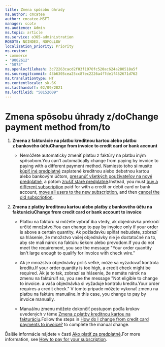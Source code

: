 ```yaml
---
title: Zmena spôsobu úhrady
ms.author: cmcatee
author: cmcatee-MSFT
manager: scotv
ms.audience: Admin
ms.topic: article
ms.service: o365-administration
ROBOTS: NOINDEX, NOFOLLOW
localization_priority: Priority
ms.custom:
- commerce
- "9002612"
- "5073"
ms.openlocfilehash: 3c72263cacd2f03f1970fc520ac624a280518a5f
ms.sourcegitcommit: 43b6305cea25cc87ec2226a4f7de1f452671d762
ms.translationtype: HT
ms.contentlocale: sk-SK
ms.lasthandoff: 02/09/2021
ms.locfileid: "50152609"
---
```

# <a name="change-payment-method-fromto"></a><span data-ttu-id="16892-102">Zmena spôsobu úhrady z/do</span><span class="sxs-lookup"><span data-stu-id="16892-102">Change payment method from/to</span></span>

1. <span data-ttu-id="16892-103">**Zmena z fakturácie na platbu kreditnou kartou alebo platbu z bankového účtu**</span><span class="sxs-lookup"><span data-stu-id="16892-103">**Change from invoice to credit card or bank account**</span></span>

    - <span data-ttu-id="16892-104">Nemôžete automaticky zmeniť platbu z faktúry na platbu iným spôsobom.</span><span class="sxs-lookup"><span data-stu-id="16892-104">You can’t automatically change from paying by invoice to paying with a different payment method.</span></span> <span data-ttu-id="16892-105">Namiesto toho si musíte [kúpiť iné predplatné](https://docs.microsoft.com/microsoft-365/commerce/try-or-buy-microsoft-365#buy-a-different-subscription) zaplatené kreditnou alebo debetnou kartou alebo bankovým účtom, [presunúť všetkých používateľov na nové predplatné](https://docs.microsoft.com/microsoft-365/commerce/subscriptions/move-users-different-subscription), a potom [zrušiť staré predplatné](https://docs.microsoft.com/microsoft-365/commerce/subscriptions/cancel-your-subscription).</span><span class="sxs-lookup"><span data-stu-id="16892-105">Instead, you must [buy a different subscription](https://docs.microsoft.com/microsoft-365/commerce/try-or-buy-microsoft-365#buy-a-different-subscription) paid for with a credit or debit card or bank account, [move all users to the new subscription](https://docs.microsoft.com/microsoft-365/commerce/subscriptions/move-users-different-subscription), and then [cancel the old subscription](https://docs.microsoft.com/microsoft-365/commerce/subscriptions/cancel-your-subscription).</span></span>

2. <span data-ttu-id="16892-106">**Zmena z platby kreditnou kartou alebo platby z bankového účtu na fakturáciu**</span><span class="sxs-lookup"><span data-stu-id="16892-106">**Change from credit card or bank account to invoice**</span></span>

    - <span data-ttu-id="16892-107">Platbu na faktúru si môžete vybrať iba vtedy, ak objednávka prekročí určité množstvo.</span><span class="sxs-lookup"><span data-stu-id="16892-107">You can change to pay by invoice only if your order is above a certain quantity.</span></span> <span data-ttu-id="16892-108">Ak požiadavku spĺňať nebudete, zobrazí sa hlásenie, že množstvo vašej objednávky nie je dostatočné na to, aby ste mali nárok na faktúru šekom alebo prevodom.</span><span class="sxs-lookup"><span data-stu-id="16892-108">If you do not meet the requirement, you see the message "Your order quantity isn't large enough to qualify for invoice with check wire."</span></span>

    - <span data-ttu-id="16892-109">Ak je množstvo objednávky príliš veľké, môže sa vyžadovať kontrola kreditu.</span><span class="sxs-lookup"><span data-stu-id="16892-109">If your order quantity is too high, a credit check might be required.</span></span> <span data-ttu-id="16892-110">Ak je to tak, zobrazí sa hlásenie, že nemáte nárok na zmenu na faktúru</span><span class="sxs-lookup"><span data-stu-id="16892-110">If so, you see the message "Not eligible to change to invoice.</span></span> <span data-ttu-id="16892-111">a vaša objednávka si vyžaduje kontrolu kreditu.</span><span class="sxs-lookup"><span data-stu-id="16892-111">Your order requires a credit check."</span></span> <span data-ttu-id="16892-112">V tomto prípade môžete vykonať zmenu na platbu na faktúru manuálne.</span><span class="sxs-lookup"><span data-stu-id="16892-112">In this case, you change to pay by invoice manually.</span></span>

    - <span data-ttu-id="16892-113">Manuálnu zmenu môžete dokončiť postupom podľa krokov uvedených v téme [Zmena z platby kreditnou kartou na fakturáciu](how-do-i-change-from-credit-card-payments-to-invoice.md).</span><span class="sxs-lookup"><span data-stu-id="16892-113">Follow the steps in [How do I change from credit card payments to invoice?](how-do-i-change-from-credit-card-payments-to-invoice.md) to complete the manual change.</span></span>

<span data-ttu-id="16892-114">Ďalšie informácie nájdete v časti [Ako platiť za predplatné](https://docs.microsoft.com/microsoft-365/commerce/billing-and-payments/pay-for-your-subscription).</span><span class="sxs-lookup"><span data-stu-id="16892-114">For more information, see [How to pay for your subscription](https://docs.microsoft.com/microsoft-365/commerce/billing-and-payments/pay-for-your-subscription).</span></span>
